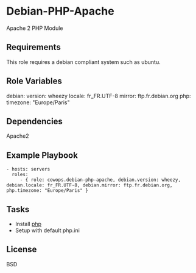 Debian-PHP-Apache
===================

Apache 2 PHP Module

Requirements
------------

This role requires a debian compliant system such as ubuntu.

Role Variables
--------------

debian:
    version: wheezy
    locale: fr_FR.UTF-8
    mirror: ftp.fr.debian.org
php:
    timezone: "Europe/Paris"

Dependencies
------------

Apache2

Example Playbook
----------------

    - hosts: servers
      roles:
         - { role: cowops.debian-php-apache, debian.version: wheezy, debian.locale: fr_FR.UTF-8, debian.mirror: ftp.fr.debian.org, php.timezone: "Europe/Paris" }

Tasks
-----

  - Install [php](http://www.php.net/manual/fr/install.unix.apache2.php)
  - Setup with default php.ini

License
-------

BSD
